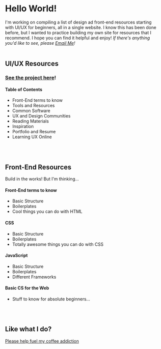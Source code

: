 # Hello World!
I'm working on compiling a list of design ad front-end resources starting with UI/UX for beginners, all in a single website. I know this has been done before, but I wanted to practice building my own site for resources that I recommend. I hope you can find it helpful and enjoy!
<em>If there's anything you'd like to see, please <a href="mailto:&#108;&#105;&#110;&#100;&#097;&#116;&#104;&#101;&#104;&#117;&#097;&#110;&#103;&#064;&#103;&#109;&#097;&#105;&#108;&#046;&#099;&#111;&#109;" target="_blank">Email Me</a>!</em>
<br>
<br>

## UI/UX Resources
### <a href="https://lindaicing.github.io/resources/" title="Hello World :)" target="_blank">See the project here</a>!
#### Table of Contents
<ul>
  <li>Front-End terms to know</li>
  <li>Tools and Resources</li>
  <li>Common Software</li>
  <li>UX and Design Communities</li>
  <li>Reading Materials</li>
  <li>Inspiration</li>
  <li>Portfolio and Resume</li>
  <li>Learning UX Online</li>
</ul>
<br>
<br>

## Front-End Resources
Build in the works! But I'm thinking...
#### Front-End terms to know
<ul>
  <li>Basic Structure</li>
  <li>Boilerplates</li>
  <li>Cool things you can do with HTML</li>
</ul>

#### CSS
<ul>
  <li>Basic Structure</li>
  <li>Boilerplates</li>
  <li>Totally awesome things you can do with CSS</li>
</ul>

#### JavaScript
<ul>
  <li>Basic Structure</li>
  <li>Boilerplates</li>
  <li>Different Frameworks</li>
</ul>

#### Basic CS for the Web
<ul>
  <li>Stuff to know for absolute beginners...</li>
</ul>
<br>
<br>

## Like what I do?
<a href="https://www.buymeacoffee.com/lindaicing" title="Please I crave caffeine" target="_blank">Please help fuel my coffee addiction</a>
